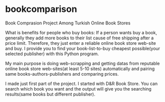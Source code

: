 # bookcomparison
Book Comprasion Project Among Turkish Online Book Stores

What is benefits for people who buy books: 
If a person wants buy a book, generally they add more books to their list cause of free shipping after a price limit. Therefore, they just enter a reliable online
book store web-site and buy. I provide you to find your book-list-to-buy cheapest possible(your selected publisher) with this Python program.

My main purpose is doing web-scrapping and getting datas from reputable online book store web-sites(at least 5-10 sites) automatically and pairing same 
books-authors-publishers and comparing prices.

I made just first part of the project. I started with D&R Book Store.
You can search which book you want and the output will give you the searching results(same books but different publisher).
